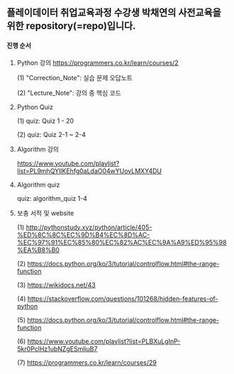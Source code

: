## 플레이데이터 취업교육과정 수강생 박채연의 사전교육을 위한 repository(=repo)입니다.
#### 진행 순서
1. Python 강의 
https://programmers.co.kr/learn/courses/2

    (1) "Correction_Note": 실습 문제 오답노트
 
    (2) "Lecture_Note": 강의 중 핵심 코드
 
 
2.  Python Quiz

    (1) quiz: Quiz 1 - 20
  
    (2) quiz: Quiz 2-1 ~ 2-4
  
3. Algorithm 강의

    https://www.youtube.com/playlist?list=PL9mhQYIlKEhfg0aLdaO04wYUovLMXY4DU


4. Algorithm quiz

    quiz: algorithm_quiz 1-4

5. 보충 서적 및 website


   (1) http://pythonstudy.xyz/python/article/405-%ED%8C%8C%EC%9D%B4%EC%8D%AC-%EC%97%91%EC%85%80%EC%82%AC%EC%9A%A9%ED%95%98%EA%B8%B0

   (2) https://docs.python.org/ko/3/tutorial/controlflow.html#the-range-function

   (3) https://wikidocs.net/43

   (4) https://stackoverflow.com/questions/101268/hidden-features-of-python

   (5) https://docs.python.org/ko/3/tutorial/controlflow.html#the-range-function

   (6) https://www.youtube.com/playlist?list=PLBXuLgInP-5kr0PclHz1ubNZgESmliuB7

   (7) https://programmers.co.kr/learn/courses/29

